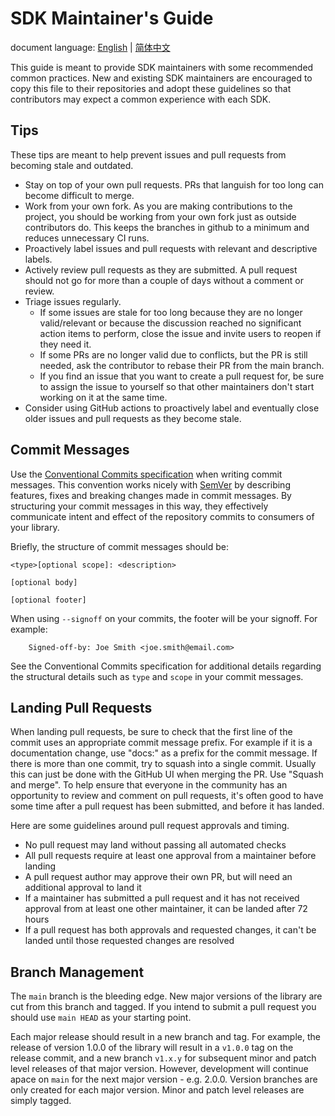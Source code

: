 # SDK Maintainer's Guide

document language: [English](SDK-maintainer-guidelines.md) | [简体中文](SDK-maintainer-guidelines.zh-cn.md)

<!-- no verify-specs -->

This guide is meant to provide SDK maintainers with some recommended common
practices. New and existing SDK maintainers are encouraged to copy this file
to their repositories and adopt these guidelines so that contributors may
expect a common experience with each SDK.

## Tips

These tips are meant to help prevent issues and pull requests from becoming
stale and outdated.

- Stay on top of your own pull requests. PRs that languish for too long can become difficult to merge.
- Work from your own fork. As you are making contributions to the project, you should be working from your own fork just as outside contributors do. This keeps the branches in github to a minimum and reduces unnecessary CI runs.
- Proactively label issues and pull requests with relevant and descriptive labels.
- Actively review pull requests as they are submitted. A pull request should not go for more than a couple of days without a comment or review.
- Triage issues regularly.
  - If some issues are stale for too long because they are no longer valid/relevant or because the discussion reached no significant action items to perform, close the issue and invite users to reopen if they need it.
  - If some PRs are no longer valid due to conflicts, but the PR is still needed, ask the contributor to rebase their PR from the main branch.
  - If you find an issue that you want to create a pull request for, be sure to assign the issue to yourself so that other maintainers don't start working on it at the same time.
- Consider using GitHub actions to proactively label and eventually close older issues and pull requests as they become stale.

## Commit Messages

Use the [Conventional Commits specification](https://www.conventionalcommits.org/en/v1.0.0/)
when writing commit messages. This convention works nicely with [SemVer](http://semver.org/)
by describing features, fixes and breaking changes made in commit messages. By structuring
your commit messages in this way, they effectively communicate intent and effect of the
repository commits to consumers of your library.

Briefly, the structure of commit messages should be:

```
<type>[optional scope]: <description>

[optional body]

[optional footer]
```

When using `--signoff` on your commits, the footer will be your signoff. For example:

```
    Signed-off-by: Joe Smith <joe.smith@email.com>
```

See the Conventional Commits specification for additional details regarding the
structural details such as `type` and `scope` in your commit messages.

## Landing Pull Requests

When landing pull requests, be sure to check that the first line of the commit
uses an appropriate commit message prefix. For example if it is a documentation
change, use "docs:" as a prefix for the commit message. If there is more than
one commit, try to squash into a single commit. Usually this can just be done
with the GitHub UI when merging the PR. Use "Squash and merge". To help ensure
that everyone in the community has an opportunity to review and comment on pull
requests, it's often good to have some time after a pull request has been
submitted, and before it has landed.

Here are some guidelines around pull request approvals and timing.

- No pull request may land without passing all automated checks
- All pull requests require at least one approval from a maintainer before landing
- A pull request author may approve their own PR, but will need an additional approval to land it
- If a maintainer has submitted a pull request and it has not received approval from at least one other maintainer, it can be landed after 72 hours
- If a pull request has both approvals and requested changes, it can't be landed until those requested changes are resolved

## Branch Management

The `main` branch is the bleeding edge. New major versions of the library
are cut from this branch and tagged. If you intend to submit a pull request
you should use `main HEAD` as your starting point.

Each major release should result in a new branch and tag. For example, the
release of version 1.0.0 of the library will result in a `v1.0.0` tag on the
release commit, and a new branch `v1.x.y` for subsequent minor and patch
level releases of that major version. However, development will continue
apace on `main` for the next major version - e.g. 2.0.0. Version branches
are only created for each major version. Minor and patch level releases
are simply tagged.
